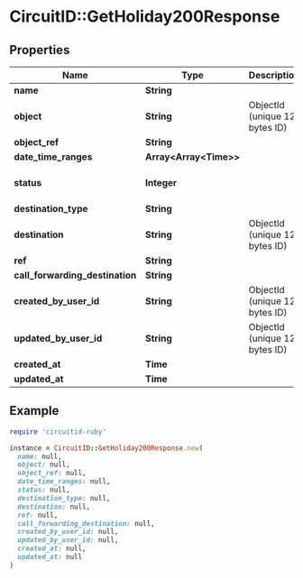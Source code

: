 # CircuitID::GetHoliday200Response

## Properties

| Name | Type | Description | Notes |
| ---- | ---- | ----------- | ----- |
| **name** | **String** |  |  |
| **object** | **String** | ObjectId (unique 12 bytes ID) |  |
| **object_ref** | **String** |  |  |
| **date_time_ranges** | **Array&lt;Array&lt;Time&gt;&gt;** |  |  |
| **status** | **Integer** |  | [optional][default to STATUS::N1] |
| **destination_type** | **String** |  |  |
| **destination** | **String** | ObjectId (unique 12 bytes ID) | [optional] |
| **ref** | **String** |  | [optional] |
| **call_forwarding_destination** | **String** |  | [optional] |
| **created_by_user_id** | **String** | ObjectId (unique 12 bytes ID) | [optional] |
| **updated_by_user_id** | **String** | ObjectId (unique 12 bytes ID) | [optional] |
| **created_at** | **Time** |  | [optional] |
| **updated_at** | **Time** |  | [optional] |

## Example

```ruby
require 'circuitid-ruby'

instance = CircuitID::GetHoliday200Response.new(
  name: null,
  object: null,
  object_ref: null,
  date_time_ranges: null,
  status: null,
  destination_type: null,
  destination: null,
  ref: null,
  call_forwarding_destination: null,
  created_by_user_id: null,
  updated_by_user_id: null,
  created_at: null,
  updated_at: null
)
```

